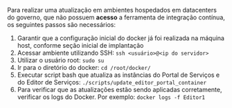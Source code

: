 Para realizar uma atualização	em ambientes hospedados em datacenters do governo, que não possuem **acesso** a ferramenta de integração contínua, os seguintes passos são necessários:

1. Garantir que a configuração inicial do docker já foi realizada na máquina host, conforme seção inicial de implantação
2. Acessar ambiente utilizando SSH: 
`ssh <usuário>@<ip do servidor>`
3. Utilizar o usuário root:
`sudo su`
4. Ir para o diretório do docker:
`cd /root/docker/`
5. Executar script bash que atualiza as instâncias do Portal de Serviços e do Editor de Serviços:
`./scripts/update_editor_portal_container`
6. Para verificar que as atualizações estão sendo aplicadas corretamente, verificar os logs do Docker. Por exemplo: 
`docker logs -f Editor1`